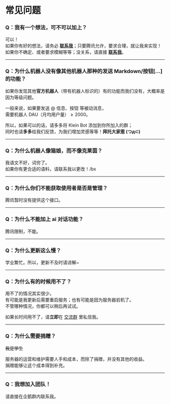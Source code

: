 # 常见问题

### Q：我有一个想法，可不可以加上？
可以！  
如果你有好的想法，请务必 **[联系我](/contact#联系方式)**；只要腾讯允许，要求合理，就让我来实现！  
如果你不确定、或者要求模糊等等；没关系，请直接 **[联系我](/contact#联系方式)**。

---

### Q：为什么机器人没有像其他机器人那种的发送 Markdown/按钮[...] 的功能？
如果你发现其他**官方机器人**（带有机器人标识的）有的功能而我们没有，大概率是因为等级问题。

一般来说，如果要发送 @ 信息、按钮 等被动消息，  
需要机器人 DAU（月均用户量）$\geq 2000$。  

所以，如果可以的话，请多多将 Klein Bot 添加到你所加入的群；   
同时也请**多多**给我们反馈，为我们增加灵感等等！**拜托大家惹 (つд⊂)**

--- 

### Q：为什么机器人像猫娘，而不像克莱茵？
我语文不好，词穷了。  
如果你有更合适的语料，请联系我以更改！/bx

---

### Q：为什么你们不能获取使用者是否是管理？
腾讯暂时没有提供这个接口。

---

### Q：为什么不能加上 ai 对话功能？
腾讯限制，不能。

---

### Q：为什么更新这么慢？
学业繁忙。所以，更新不及时请谅解~

---

### Q：为什么有的时候用不了？
用不了的情况其实很少。  
有可能是我更新后需要重启服务；也有可能是因为服务器宕机了。  
不管哪种情况，你都可以稍后再试试。  

如果长时间用不了，请**立即**在 [交流群](https://qm.qq.com/q/MMAjho9R0e) 里私信我。

---

### Q：为什么需要捐赠？
~~我是学生~~

服务器的运营和维护需要人手和成本，而除了捐赠，并没有其他的收益。  
捐赠能够让这个成本得到补充。

---

### Q：我想加入团队！
请直接在企鹅群内联系我。